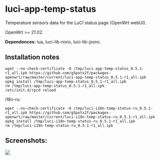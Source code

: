 # luci-app-temp-status
Temperature sensors data for the LuCI status page (OpenWrt webUI).

OpenWrt >= 21.02.

**Dependences:** lua, luci-lib-nixio, luci-lib-jsonc.

## Installation notes

    wget --no-check-certificate -O /tmp/luci-app-temp-status_0.5.1-r1_all.ipk https://github.com/gSpotx2f/packages-openwrt/raw/master/current/luci-app-temp-status_0.5.1-r1_all.ipk
    opkg install /tmp/luci-app-temp-status_0.5.1-r1_all.ipk
    rm /tmp/luci-app-temp-status_0.5.1-r1_all.ipk
    /etc/init.d/rpcd reload

i18n-ru:

    wget --no-check-certificate -O /tmp/luci-i18n-temp-status-ru_0.5.1-r1_all.ipk https://github.com/gSpotx2f/packages-openwrt/raw/master/current/luci-i18n-temp-status-ru_0.5.1-r1_all.ipk
    opkg install /tmp/luci-i18n-temp-status-ru_0.5.1-r1_all.ipk
    rm /tmp/luci-i18n-temp-status-ru_0.5.1-r1_all.ipk

## Screenshots:

![](https://github.com/gSpotx2f/luci-app-temp-status/blob/master/screenshots/01.jpg)
